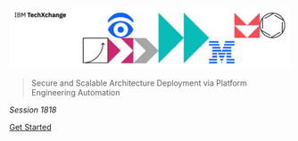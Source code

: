 <img src="../header.jpg">

> Secure and Scalable Architecture Deployment via Platform Engineering Automation

_Session 1818_

[Get Started](./00-getting-started.md)
